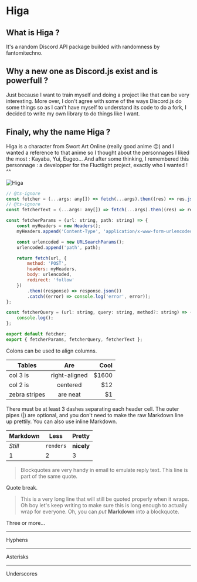 # Higa

## What is Higa ?
It's a random Discord API package builded with randomness by fantomitechno.

## Why a new one as Discord.js exist and is powerfull ?
Just because I want to train myself and doing a project like that can be very interesting. More over, I don't agree with some of the ways Discord.js do some things so as I can't have myself to understand its code to do a fork, I decided to write my own library to do things like I want.

## Finaly, why the name Higa ?
Higa is a character from Swort Art Online (really good anime 🙃) and I wanted a reference to that anime so I thought about the personnages I liked the most : Kayaba, Yui, Eugeo... And after some thinking, I remembered this personnage : a developper for the Fluctlight project, exactly who I wanted ! ^^

![Higa](https://repository-images.githubusercontent.com/449401958/bc8d5876-fec3-4e0c-a047-be19a89068ca)

~~~javascript
// @ts-ignore
const fetcher = (...args: any[]) => fetch(...args).then((res) => res.json());
// @ts-ignore
const fetcherText = (...args: any[]) => fetch(...args).then((res) => res.text());

const fetcherParams = (url: string, path: string) => {
    const myHeaders = new Headers();
    myHeaders.append('Content-Type', 'application/x-www-form-urlencoded');

    const urlencoded = new URLSearchParams();
    urlencoded.append('path', path);

    return fetch(url, {
        method: 'POST',
        headers: myHeaders,
        body: urlencoded,
        redirect: 'follow'
    })
        .then((response) => response.json())
        .catch((error) => console.log('error', error));
};

const fetcherQuery = (url: string, query: string, method?: string) => {
    console.log();
};

export default fetcher;
export { fetcherParams, fetcherQuery, fetcherText };

~~~

Colons can be used to align columns.

| Tables        | Are           | Cool  |
| ------------- |:-------------:| -----:|
| col 3 is      | right-aligned | $1600 |
| col 2 is      | centered      |   $12 |
| zebra stripes | are neat      |    $1 |

There must be at least 3 dashes separating each header cell.
The outer pipes (|) are optional, and you don't need to make the
raw Markdown line up prettily. You can also use inline Markdown.

Markdown | Less | Pretty
--- | --- | ---
*Still* | `renders` | **nicely**
1 | 2 | 3


> Blockquotes are very handy in email to emulate reply text.
> This line is part of the same quote.

Quote break.

> This is a very long line that will still be quoted properly when it wraps. Oh boy let's keep writing to make sure this is long enough to actually wrap for everyone. Oh, you can *put* **Markdown** into a blockquote.

Three or more...

---

Hyphens

***

Asterisks

___

Underscores
